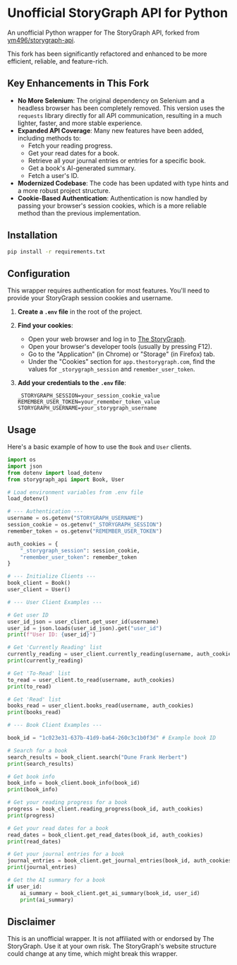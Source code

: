 # Unofficial StoryGraph API for Python

An unofficial Python wrapper for The StoryGraph API, forked from [ym496/storygraph-api](https://github.com/ym496/storygraph-api).

This fork has been significantly refactored and enhanced to be more efficient, reliable, and feature-rich.

## Key Enhancements in This Fork

* **No More Selenium**: The original dependency on Selenium and a headless browser has been completely removed. This version uses the `requests` library directly for all API communication, resulting in a much lighter, faster, and more stable experience.
* **Expanded API Coverage**: Many new features have been added, including methods to:
  * Fetch your reading progress.
  * Get your read dates for a book.
  * Retrieve all your journal entries or entries for a specific book.
  * Get a book's AI-generated summary.
  * Fetch a user's ID.
* **Modernized Codebase**: The code has been updated with type hints and a more robust project structure.
* **Cookie-Based Authentication**: Authentication is now handled by passing your browser's session cookies, which is a more reliable method than the previous implementation.

## Installation

```bash
pip install -r requirements.txt
```

## Configuration

This wrapper requires authentication for most features. You'll need to provide your StoryGraph session cookies and username.

1. **Create a `.env` file** in the root of the project.
2. **Find your cookies**:
   * Open your web browser and log in to [The StoryGraph](https://app.thestorygraph.com/).
   * Open your browser's developer tools (usually by pressing F12).
   * Go to the "Application" (in Chrome) or "Storage" (in Firefox) tab.
   * Under the "Cookies" section for `app.thestorygraph.com`, find the values for `_storygraph_session` and `remember_user_token`.
3. **Add your credentials to the `.env` file**:

   ```dotenv
   _STORYGRAPH_SESSION=your_session_cookie_value
   REMEMBER_USER_TOKEN=your_remember_token_value
   STORYGRAPH_USERNAME=your_storygraph_username
   ```

## Usage

Here's a basic example of how to use the `Book` and `User` clients.

```python
import os
import json
from dotenv import load_dotenv
from storygraph_api import Book, User

# Load environment variables from .env file
load_dotenv()

# --- Authentication ---
username = os.getenv("STORYGRAPH_USERNAME")
session_cookie = os.getenv("_STORYGRAPH_SESSION")
remember_token = os.getenv("REMEMBER_USER_TOKEN")

auth_cookies = {
    "_storygraph_session": session_cookie,
    "remember_user_token": remember_token
}

# --- Initialize Clients ---
book_client = Book()
user_client = User()

# --- User Client Examples ---

# Get user ID
user_id_json = user_client.get_user_id(username)
user_id = json.loads(user_id_json).get("user_id")
print(f"User ID: {user_id}")

# Get 'Currently Reading' list
currently_reading = user_client.currently_reading(username, auth_cookies)
print(currently_reading)

# Get 'To-Read' list
to_read = user_client.to_read(username, auth_cookies)
print(to_read)

# Get 'Read' list
books_read = user_client.books_read(username, auth_cookies)
print(books_read)

# --- Book Client Examples ---

book_id = "1c023e31-637b-41d9-ba64-260c3c1b0f3d" # Example book ID

# Search for a book
search_results = book_client.search("Dune Frank Herbert")
print(search_results)

# Get book info
book_info = book_client.book_info(book_id)
print(book_info)

# Get your reading progress for a book
progress = book_client.reading_progress(book_id, auth_cookies)
print(progress)

# Get your read dates for a book
read_dates = book_client.get_read_dates(book_id, auth_cookies)
print(read_dates)

# Get your journal entries for a book
journal_entries = book_client.get_journal_entries(book_id, auth_cookies)
print(journal_entries)

# Get the AI summary for a book
if user_id:
    ai_summary = book_client.get_ai_summary(book_id, user_id)
    print(ai_summary)
```

## Disclaimer

This is an unofficial wrapper. It is not affiliated with or endorsed by The StoryGraph. Use it at your own risk. The StoryGraph's website structure could change at any time, which might break this wrapper.